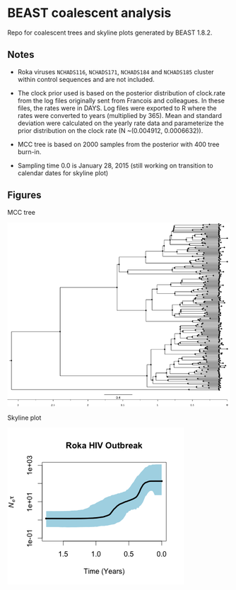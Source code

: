 # BEAST coalescent analysis

Repo for coalescent trees and skyline plots generated by BEAST 1.8.2.

## Notes

* Roka viruses `NCHADS116`, `NCHADS171`, `NCHADS184` and `NCHADS185` cluster within control sequences and are not included.

* The clock prior used is based on the posterior distribution of clock.rate from the log files originally sent from Francois and colleagues. In these files, the rates were in DAYS. Log files were exported to R where the rates were converted to years (multiplied by 365). Mean and standard deviation were calculated on the yearly rate data and parameterize the prior distribution on the clock rate (N ~(0.004912, 0.0006632)).

* MCC tree is based on 2000 samples from the posterior with 400 tree burn-in.

* Sampling time 0.0 is January 28, 2015 (still working on transition to calendar dates for skyline plot)

## Figures

MCC tree

![](figures/roka_env_strictYEARS_bs10.mcc.png)

Skyline plot

![](figures/roka_skylineYEARS.png)

